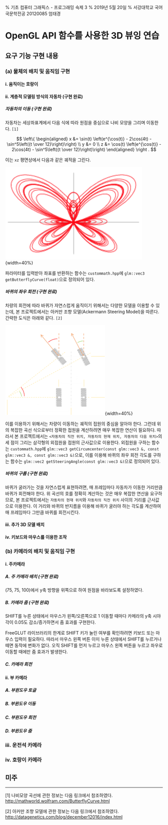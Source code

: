 % 기초 컴퓨터 그래픽스 - 프로그래밍 숙제 3
% 2019년 5월 20일
% 서강대학교 국어국문학전공 20120085 엄태경

# OpenGL API 함수를 사용한 3D 뷰잉 연습

## 요구 기능 구현 내용

### (a) 물체의 배치 및 움직임 구현

#### i. 움직이는 호랑이

<!-- TODO: 일정 거리를 달리다가

TODO: 점프 (포물선 구현)

TODO: 방향 변환 -->

#### ii. 계층적 모델링 방식의 자동차 (구현 완료)

##### 자동차의 이동 (구현 완료)

자동차는 세상좌표계에서 다음 식에 따라 원점을 중심으로 나비 모양을 그리며 이동한다. `[1]`

$$
\left\{
\begin{aligned}
x &= \sin(t) \left(e^{\cos(t)} - 2\cos(4t) - \sin^5\left({t \over 12}\right)\right) \\
y &= 0 \\
z &= \cos(t) \left(e^{\cos(t)} - 2\cos(4t) - \sin^5\left({t \over 12}\right)\right)
\end{aligned}
\right .
$$

이는 `xz` 평면상에서 다음과 같은 궤적을 그린다.

![xz 평면 상에서 자동차 중심의 궤적](img/butterfly.png){width=40%}

파라미터를 입력받아 좌표를 반환하는 함수는 `custommath.hpp`에 `glm::vec3 getButterflyCurve(float)`으로 정의되어 있다.

##### 바퀴의 좌우 회전 (구현 완료)

차량의 회전에 따라 바퀴가 자연스럽게 움직이기 위해서는 다양한 모델을 이용할 수 있는데, 본 프로젝트에서는 아커만 조향 모델(Ackermann Steering Model)을 따른다. 간략한 도식은 아래와 같다. `[2]`

![아커만 조향 모델에 따른 바퀴의 좌우 회전](img/ackermann.png){width=40%}

이를 이용하기 위해서는 차량이 이동하는 궤적의 접원의 중심을 알아야 한다. 그런데 위의 복잡한 곡선 식으로부터 정확한 접원을 계산하려면 매우 복잡한 연산이 필요하다. 따라서 본 프로젝트에서는 `<자동차의 직전 위치, 자동차의 현재 위치, 자동차의 다음 위치>`의 세 점이 그리는 삼각형의 외접원을 접원의 근사값으로 이용한다. 외접원을 구하는 함수는 `custommath.hpp`에 `glm::vec3 getCircumcenter(const glm::vec3 &, const glm::vec3 &, const glm::vec3 &)`으로, 이를 이용해 바퀴의 좌우 회전 각도를 구하는 함수는 `glm::vec2 getSteeringAngle(const glm::vec3 &)`으로 정의되어 있다.

##### 바퀴의 구름 (구현 완료)

바퀴가 굴러가는 것을 자연스럽게 표현하려면, 매 프레임마다 자동차가 이동한 거리만큼 바퀴가 회전해야 한다. 위 곡선의 호를 정확히 계산하는 것은 매우 복잡한 연산을 요구하므로, 본 프로젝트에서는 `자동차의 현재 위치`와 `자동차의 직전 위치` 사이의 거리를 근사값으로 이용한다. 이 거리와 바퀴의 반지름을 이용해 바퀴가 굴러야 하는 각도를 계산하여 매 프레임마다 그만큼 바퀴를 회전시킨다.

#### iii. 추가 3D 모델 배치

<!-- TODO: 다섯개를 배치 -->

#### iv. 키보드와 마우스를 이용한 조작

<!-- TODO: 세 개를 키보드와 마우스로 조작 -->

### (b) 카메라의 배치 및 움직임 구현

#### i. 주카메라

##### A. 주 카메라 배치 (구현 완료)

(75, 75, 100)에서 y축 방향을 위쪽으로 하여 원점을 바라보도록 설정하였다.

##### B. 카메라 줌 (구현 완료)

SHIFT를 누른 상태에서 마우스가 왼쪽/오른쪽으로 1 이동할 때마다 카메라의 y축 시야각이 0.05도 감소/증가하면서 줌 효과를 구현한다.

FreeGLUT 라이브러리의 한계로 SHIFT 키가 눌린 여부를 확인하려면 키보드 또는 마우스 입력이 필요하다. 따라서 마우스 왼쪽 버튼 이미 누른 상태에서 SHIFT를 누르거나 떼면 동작에 변화가 없다. 오직 SHIFT를 먼저 누르고 마우스 왼쪽 버튼을 누르고 좌우로 이동할 때에만 줌 효과가 발생한다.

##### C. 카메라 회전

<!-- TODO: 구면좌표계에서 식 유도 -->

#### ii. 부 카메라

##### A. 부윈도우 토글

<!-- TODO: 부윈도우가 뭐여 시벌 -->

##### B. 부윈도우 이동

<!-- TODO: 마우스 또는 키보드를 이용하여 부윈도우 조작 -->

##### C. 부윈도우 회전

<!-- TODO: 마우스 또는 키보드를 이용하여 좌우 회전 -->

##### D. 부윈도우 줌

<!-- TODO: 마우스 또는 키보드를 이용하여 부윈도우 줌 -->

### iii. 운전석 카메라

<!-- TODO: 운전석에서 바라본 세상 -->

### iv. 호랑이 카메라

<!-- TODO: 호랑이 눈에서 바라본 세상 -->

## 미주

---
<!--markdownlint-disable MD034 -->
[1] 나비모양 곡선에 관한 정보는 다음 링크에서 참조하였다. http://mathworld.wolfram.com/ButterflyCurve.html

[2] 아커만 조향 모델에 관한 정보는 다음 링크에서 참조하였다. http://datagenetics.com/blog/december12016/index.html